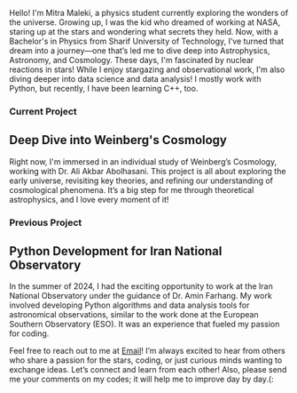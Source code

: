 Hello! I'm Mitra Maleki, a physics student currently exploring the wonders of the universe. Growing up, I was the kid who dreamed of working at NASA, staring up at the stars and wondering what secrets they held. Now, with a Bachelor's in Physics from Sharif University of Technology, I’ve turned that dream into a journey—one that’s led me to dive deep into Astrophysics, Astronomy, and Cosmology. These days, I'm fascinated by nuclear reactions in stars! While I enjoy stargazing and observational work, I'm also diving deeper into data science and data analysis! I mostly work with Python, but recently, I have been learning C++, too.

### Current Project

## Deep Dive into Weinberg's Cosmology

Right now, I'm immersed in an individual study of Weinberg’s Cosmology, working with Dr. Ali Akbar Abolhasani. This project is all about exploring the early universe, revisiting key theories, and refining our understanding of cosmological phenomena. It’s a big step for me through theoretical astrophysics, and I love every moment of it!

### Previous Project

## Python Development for Iran National Observatory

In the summer of 2024, I had the exciting opportunity to work at the Iran National Observatory under the guidance of Dr. Amin Farhang. My work involved developing Python algorithms and data analysis tools for astronomical observations, similar to the work done at the European Southern Observatory (ESO). It was an experience that fueled my passion for coding.

Feel free to reach out to me at [Email](mailto:mitramalekiy@gmail.com)! I’m always excited to hear from others who share a passion for the stars, coding, or just curious minds wanting to exchange ideas. Let’s connect and learn from each other!
Also, please send me your comments on my codes; it will help me to improve day by day.(:
